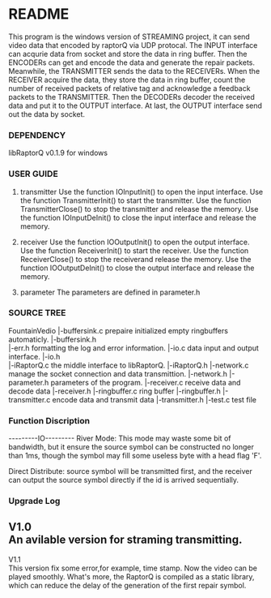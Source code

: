 # README #

This program is the windows version of STREAMING project, it can send video 
data that encoded by raptorQ via UDP protocal. The INPUT interface can acqurie 
data from socket and store the data in ring buffer. Then the ENCODERs can get 
and encode the data and generate the repair packets. Meanwhile, the TRANSMITTER 
sends the data to the RECEIVERs. When the RECEIVER acquire the data, they store 
the data in ring buffer, count the number of received packets of relative tag 
and acknowledge a feedback packets to the TRANSMITTER. Then the DECODERs 
decoder the received data and put it to the OUTPUT interface. At last, the 
OUTPUT interface send out the data by socket.

### DEPENDENCY ###

libRaptorQ v0.1.9  for windows  

### USER GUIDE ###

1. transmitter
Use the function IOInputInit() to open the input interface.
Use the function TransmitterInit() to start the transmitter.
Use the function TransmitterClose() to stop the transmitter and release the memory.
Use the function IOInputDeInit() to close the input interface and release the memory.

2. receiver
Use the function IOOutputInit() to open the output interface.
Use the function ReceiverInit() to start the receiver.
Use the function ReceiverClose() to stop the receiverand release the memory.
Use the function IOOutputDeInit() to close the output interface and release the memory.

3. parameter
The parameters are defined in parameter.h 

### SOURCE TREE ###

FountainVedio
|-buffersink.c		prepaire initialized empty ringbuffers automaticly.
|-buffersink.h		
|-err.h			formatting the log and error information.
|-io.c			data input and output interface.
|-io.h	
|-iRaptorQ.c		the middle interface to libRaptorQ.
|-iRaptorQ.h
|-network.c		manage the socket connection and data transmittion.
|-network.h
|-parameter.h		parameters of the program.
|-receiver.c		receive data and decode data 
|-receiver.h
|-ringbuffer.c		ring buffer
|-ringbuffer.h
|-transmitter.c		encode data and transmit data
|-transmitter.h
|-test.c		test file

###  Function Discription  ###
---------IO---------
River Mode: This mode may waste some bit of bandwidth, but it ensure
the source symbol can be constructed no longer than 1ms, though the
symbol may fill some useless byte with a head flag 'F'. 
	
Direct Distribute: source symbol will be transmitted first, and the 
receiver can output the source symbol directly if the id is arrived 
sequentially.

###  Upgrade Log ###
V1.0 	
An avilable version for straming transmitting.
-------------------------------------------------
V1.1	
This version fix some error,for example, time stamp. 
Now the video can be played smoothly. What's more, the 
RaptorQ is compiled as a static library, which can reduce
the delay of the generation of the first repair symbol.

